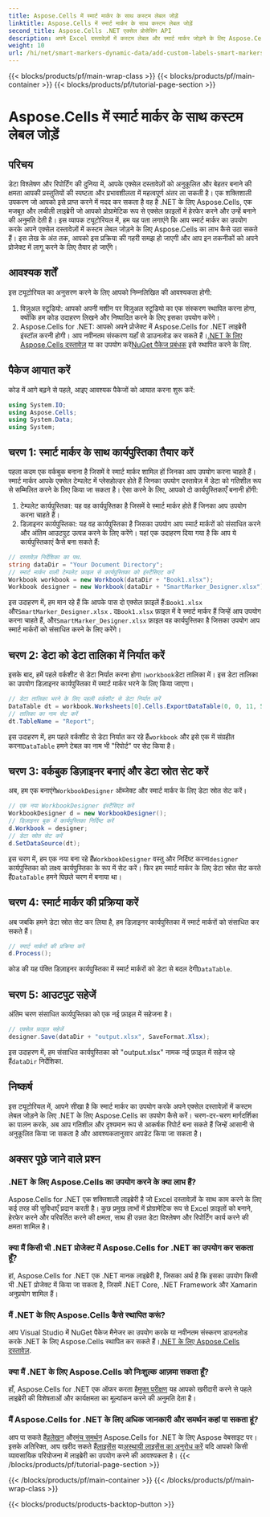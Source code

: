 ```yaml
---
title: Aspose.Cells में स्मार्ट मार्कर के साथ कस्टम लेबल जोड़ें
linktitle: Aspose.Cells में स्मार्ट मार्कर के साथ कस्टम लेबल जोड़ें
second_title: Aspose.Cells .NET एक्सेल प्रोसेसिंग API
description: अपने Excel दस्तावेज़ों में कस्टम लेबल और स्मार्ट मार्कर जोड़ने के लिए Aspose.Cells for .NET की शक्ति अनलॉक करें। इस चरण-दर-चरण ट्यूटोरियल का पालन करें और गतिशील, दृश्यमान आकर्षक रिपोर्ट बनाएं।
weight: 10
url: /hi/net/smart-markers-dynamic-data/add-custom-labels-smart-markers/
---
```


{{< blocks/products/pf/main-wrap-class >}}
{{< blocks/products/pf/main-container >}}
{{< blocks/products/pf/tutorial-page-section >}}

# Aspose.Cells में स्मार्ट मार्कर के साथ कस्टम लेबल जोड़ें

## परिचय
डेटा विश्लेषण और रिपोर्टिंग की दुनिया में, आपके एक्सेल दस्तावेज़ों को अनुकूलित और बेहतर बनाने की क्षमता आपकी प्रस्तुतियों की स्पष्टता और प्रभावशीलता में महत्वपूर्ण अंतर ला सकती है। एक शक्तिशाली उपकरण जो आपको इसे प्राप्त करने में मदद कर सकता है वह है .NET के लिए Aspose.Cells, एक मजबूत और लचीली लाइब्रेरी जो आपको प्रोग्रामेटिक रूप से एक्सेल फ़ाइलों में हेरफेर करने और उन्हें बनाने की अनुमति देती है।
इस व्यापक ट्यूटोरियल में, हम यह पता लगाएंगे कि आप स्मार्ट मार्कर का उपयोग करके अपने एक्सेल दस्तावेज़ों में कस्टम लेबल जोड़ने के लिए Aspose.Cells का लाभ कैसे उठा सकते हैं। इस लेख के अंत तक, आपको इस प्रक्रिया की गहरी समझ हो जाएगी और आप इन तकनीकों को अपने प्रोजेक्ट में लागू करने के लिए तैयार हो जाएँगे।
## आवश्यक शर्तें
इस ट्यूटोरियल का अनुसरण करने के लिए आपको निम्नलिखित की आवश्यकता होगी:
1. विज़ुअल स्टूडियो: आपको अपनी मशीन पर विज़ुअल स्टूडियो का एक संस्करण स्थापित करना होगा, क्योंकि हम कोड उदाहरण लिखने और निष्पादित करने के लिए इसका उपयोग करेंगे।
2.  Aspose.Cells for .NET: आपको अपने प्रोजेक्ट में Aspose.Cells for .NET लाइब्रेरी इंस्टॉल करनी होगी। आप नवीनतम संस्करण यहाँ से डाउनलोड कर सकते हैं।[.NET के लिए Aspose.Cells दस्तावेज़](https://reference.aspose.com/cells/net/) या का उपयोग करें[NuGet पैकेज प्रबंधक](https://www.nuget.org/packages/Aspose.Cells/) इसे स्थापित करने के लिए.
## पैकेज आयात करें
कोड में आगे बढ़ने से पहले, आइए आवश्यक पैकेजों को आयात करना शुरू करें:
```csharp
using System.IO;
using Aspose.Cells;
using System.Data;
using System;
```
## चरण 1: स्मार्ट मार्कर के साथ कार्यपुस्तिका तैयार करें
पहला कदम एक वर्कबुक बनाना है जिसमें वे स्मार्ट मार्कर शामिल हों जिनका आप उपयोग करना चाहते हैं। स्मार्ट मार्कर आपके एक्सेल टेम्पलेट में प्लेसहोल्डर होते हैं जिनका उपयोग दस्तावेज़ में डेटा को गतिशील रूप से सम्मिलित करने के लिए किया जा सकता है।
ऐसा करने के लिए, आपको दो कार्यपुस्तिकाएँ बनानी होंगी:
1. टेम्पलेट कार्यपुस्तिका: यह वह कार्यपुस्तिका है जिसमें वे स्मार्ट मार्कर होते हैं जिनका आप उपयोग करना चाहते हैं।
2. डिज़ाइनर कार्यपुस्तिका: यह वह कार्यपुस्तिका है जिसका उपयोग आप स्मार्ट मार्करों को संसाधित करने और अंतिम आउटपुट उत्पन्न करने के लिए करेंगे।
यहां एक उदाहरण दिया गया है कि आप ये कार्यपुस्तिकाएं कैसे बना सकते हैं:
```csharp
// दस्तावेज़ निर्देशिका का पथ.
string dataDir = "Your Document Directory";
// स्मार्ट मार्कर वाली टेम्पलेट फ़ाइल से कार्यपुस्तिका को इंस्टैंसिएट करें
Workbook workbook = new Workbook(dataDir + "Book1.xlsx");
Workbook designer = new Workbook(dataDir + "SmartMarker_Designer.xlsx");
```
 इस उदाहरण में, हम मान रहे हैं कि आपके पास दो एक्सेल फ़ाइलें हैं:`Book1.xlsx` और`SmartMarker_Designer.xlsx` . द`Book1.xlsx` फ़ाइल में वे स्मार्ट मार्कर हैं जिन्हें आप उपयोग करना चाहते हैं, और`SmartMarker_Designer.xlsx` फ़ाइल वह कार्यपुस्तिका है जिसका उपयोग आप स्मार्ट मार्करों को संसाधित करने के लिए करेंगे।
## चरण 2: डेटा को डेटा तालिका में निर्यात करें
 इसके बाद, हमें पहले वर्कशीट से डेटा निर्यात करना होगा।`workbook`डेटा तालिका में। इस डेटा तालिका का उपयोग डिज़ाइनर कार्यपुस्तिका में स्मार्ट मार्कर भरने के लिए किया जाएगा।
```csharp
// डेटा तालिका भरने के लिए पहली वर्कशीट से डेटा निर्यात करें
DataTable dt = workbook.Worksheets[0].Cells.ExportDataTable(0, 0, 11, 5, true);
// तालिका का नाम सेट करें
dt.TableName = "Report";
```
 इस उदाहरण में, हम पहले वर्कशीट से डेटा निर्यात कर रहे हैं`workbook` और इसे एक में संग्रहीत करना`DataTable` हमने टेबल का नाम भी "रिपोर्ट" पर सेट किया है।
## चरण 3: वर्कबुक डिज़ाइनर बनाएं और डेटा स्रोत सेट करें
 अब, हम एक बनाएंगे`WorkbookDesigner` ऑब्जेक्ट और स्मार्ट मार्कर के लिए डेटा स्रोत सेट करें।
```csharp
// एक नया WorkbookDesigner इंस्टैंसिएट करें
WorkbookDesigner d = new WorkbookDesigner();
// डिज़ाइनर बुक में कार्यपुस्तिका निर्दिष्ट करें
d.Workbook = designer;
// डेटा स्रोत सेट करें
d.SetDataSource(dt);
```
 इस चरण में, हम एक नया बना रहे हैं`WorkbookDesigner` वस्तु और निर्दिष्ट करना`designer` कार्यपुस्तिका को लक्ष्य कार्यपुस्तिका के रूप में सेट करें। फिर हम स्मार्ट मार्कर के लिए डेटा स्रोत सेट करते हैं`DataTable` हमने पिछले चरण में बनाया था।
## चरण 4: स्मार्ट मार्कर की प्रक्रिया करें
अब जबकि हमने डेटा स्रोत सेट कर लिया है, हम डिज़ाइनर कार्यपुस्तिका में स्मार्ट मार्करों को संसाधित कर सकते हैं।
```csharp
// स्मार्ट मार्करों की प्रक्रिया करें
d.Process();
```
कोड की यह पंक्ति डिज़ाइनर कार्यपुस्तिका में स्मार्ट मार्करों को डेटा से बदल देगी`DataTable`.
## चरण 5: आउटपुट सहेजें
अंतिम चरण संसाधित कार्यपुस्तिका को एक नई फ़ाइल में सहेजना है।
```csharp
// एक्सेल फ़ाइल सहेजें
designer.Save(dataDir + "output.xlsx", SaveFormat.Xlsx);
```
 इस उदाहरण में, हम संसाधित कार्यपुस्तिका को "output.xlsx" नामक नई फ़ाइल में सहेज रहे हैं`dataDir` निर्देशिका.
## निष्कर्ष
इस ट्यूटोरियल में, आपने सीखा है कि स्मार्ट मार्कर का उपयोग करके अपने एक्सेल दस्तावेज़ों में कस्टम लेबल जोड़ने के लिए .NET के लिए Aspose.Cells का उपयोग कैसे करें। चरण-दर-चरण मार्गदर्शिका का पालन करके, अब आप गतिशील और दृश्यमान रूप से आकर्षक रिपोर्ट बना सकते हैं जिन्हें आसानी से अनुकूलित किया जा सकता है और आवश्यकतानुसार अपडेट किया जा सकता है।
## अक्सर पूछे जाने वाले प्रश्न
### .NET के लिए Aspose.Cells का उपयोग करने के क्या लाभ हैं?
Aspose.Cells for .NET एक शक्तिशाली लाइब्रेरी है जो Excel दस्तावेज़ों के साथ काम करने के लिए कई तरह की सुविधाएँ प्रदान करती है। कुछ प्रमुख लाभों में प्रोग्रामेटिक रूप से Excel फ़ाइलों को बनाने, हेरफेर करने और परिवर्तित करने की क्षमता, साथ ही उन्नत डेटा विश्लेषण और रिपोर्टिंग कार्य करने की क्षमता शामिल है।
### क्या मैं किसी भी .NET प्रोजेक्ट में Aspose.Cells for .NET का उपयोग कर सकता हूँ?
हां, Aspose.Cells for .NET एक .NET मानक लाइब्रेरी है, जिसका अर्थ है कि इसका उपयोग किसी भी .NET प्रोजेक्ट में किया जा सकता है, जिसमें .NET Core, .NET Framework और Xamarin अनुप्रयोग शामिल हैं।
### मैं .NET के लिए Aspose.Cells कैसे स्थापित करूं?
 आप Visual Studio में NuGet पैकेज मैनेजर का उपयोग करके या नवीनतम संस्करण डाउनलोड करके .NET के लिए Aspose.Cells स्थापित कर सकते हैं।[.NET के लिए Aspose.Cells दस्तावेज़](https://reference.aspose.com/cells/net/).
### क्या मैं .NET के लिए Aspose.Cells को निःशुल्क आज़मा सकता हूँ?
 हाँ, Aspose.Cells for .NET एक ऑफर करता है[मुफ्त परीक्षण](https://releases.aspose.com/) यह आपको खरीदारी करने से पहले लाइब्रेरी की विशेषताओं और कार्यक्षमता का मूल्यांकन करने की अनुमति देता है।
### मैं Aspose.Cells for .NET के लिए अधिक जानकारी और समर्थन कहां पा सकता हूं?
 आप पा सकते हैं[प्रलेखन](https://reference.aspose.com/cells/net/) और[मंच समर्थन](https://forum.aspose.com/c/cells/9) Aspose.Cells for .NET के लिए Aspose वेबसाइट पर। इसके अतिरिक्त, आप खरीद सकते हैं[लाइसेंस](https://purchase.aspose.com/buy) या[अस्थायी लाइसेंस का अनुरोध करें](https://purchase.aspose.com/temporary-license/) यदि आपको किसी व्यावसायिक परियोजना में लाइब्रेरी का उपयोग करने की आवश्यकता है।
{{< /blocks/products/pf/tutorial-page-section >}}

{{< /blocks/products/pf/main-container >}}
{{< /blocks/products/pf/main-wrap-class >}}

{{< blocks/products/products-backtop-button >}}
